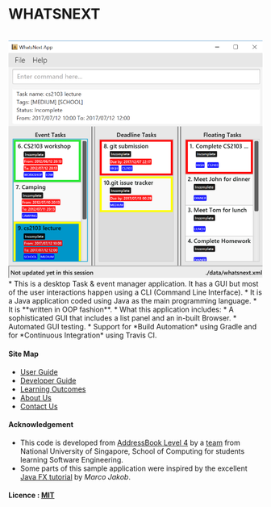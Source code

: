 # WHATSNEXT

<br>
<img src="docs/images/Ui.png" width="600"><br>
* This is a desktop Task & event manager application. It has a GUI but most of the user interactions happen using a CLI (Command Line Interface).
* It is a Java application coded using Java as the main programming language.
* It is **written in OOP fashion**.
* What this application includes:
* A sophisticated GUI that includes a list panel and an in-built Browser.
* Automated GUI testing.
* Support for *Build Automation* using Gradle and for
*Continuous Integration* using Travis CI.

#### Site Map
* [User Guide](docs/UserGuide.md)
* [Developer Guide](docs/DeveloperGuide.md)
* [Learning Outcomes](docs/LearningOutcomes.adoc)
* [About Us](docs/AboutUs.md)
* [Contact Us](docs/ContactUs.md)

#### Acknowledgement

* This code is developed from [AddressBook Level 4](https://github.com/se-edu/addressbook-level4) by a [team](https://github.com/se-edu) from National University of Singapore, School of Computing for students learning Software Engineering.
* Some parts of this sample application were inspired by the excellent [Java FX tutorial](http://code.makery.ch/library/javafx-8-tutorial/) by *Marco Jakob*.
#### Licence : [MIT](LICENSE)
